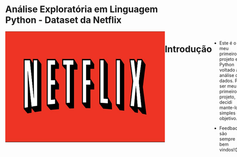 # Análise Exploratória em Linguagem Python - Dataset da Netflix

<div style="display: flex; justify-content: space-between;"> <br>
<img align="center"height="350" alt="coding-time" width = 1000 src="netflix.jpg">

# Introdução

- Este é o meu primeiro projeto em Python voltado a análise de dados. Por ser meu primeiro projeto, decidi mante-lo simples e objetivo.

- Feedbacks são sempre bem vindos!😊

# Objetivos

- Realizar uma análise exploratória dos dados de um dataset simples da netflix para resumir suas principais características.

# Dados
- Os dados utilizados são provenientes do curso de Python com foco em análise de dados do [Colt Steele - Clique Aqui ](https://www.udemy.com/course/python-data-analysis-visualization/)
  
 - Abaixo você pode conferir os dados em seu estado bruto

<img width="960" alt="netflix dados brutos" src="https://user-images.githubusercontent.com/120759992/216436935-d0f5b021-882e-47b0-ac1f-3998ac6d0e80.PNG">
  
# Ferramentas Utilizadas
- Linguagem Python
- Jupyter Notebook
- Biblioteca Pandas

# Arquivo e Resultados
- O arquivo do Jupyter Notebook com as análises e resultados obtidos pode ser visualizado neste repositório. [Clique aqui para visualizar](Netflix.ipynb)



